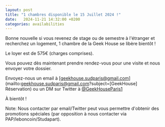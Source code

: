 ```yaml
---
layout: post
title: "1 chambres disponible le 15 Juillet 2024 !"
date:   2024-11-21 14:32:00 +0200
categories: availabilities
---
```

Bonne nouvelle si vous revenez de stage ou de semestre à l'étranger et recherchez un logement,
1 chambre de la Geek House se libère bientôt !

Le loyer est de 575€ (charges comprises).

Vous pouvez dès maintenant prendre rendez-vous pour une visite et nous envoyer votre dossier.

Envoyez-nous un email à [geekhouse.sudparis@gmail.com](mailto:geekhouse.sudparis@gmail.com?subject=[GeekHouse] Réservation) ou un DM sur Twitter à [@GeekHouseParis1](https://twitter.com/GeekHouseParis1)

À bientôt !

Note: Nous contacter par email/Twitter peut vous permettre d'obtenir des promotions spéciales (par opposition à nous contacter via PAP/leboncoin/Studapart).
